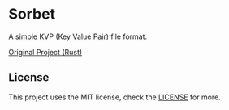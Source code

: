 # Sorbet

A simple KVP (Key Value Pair) file format.

[Original Project (Rust)](https://github.com/thoq-jar/sorbet)
## License
This project uses the MIT license, check the [LICENSE](LICENSE.md) for more.
